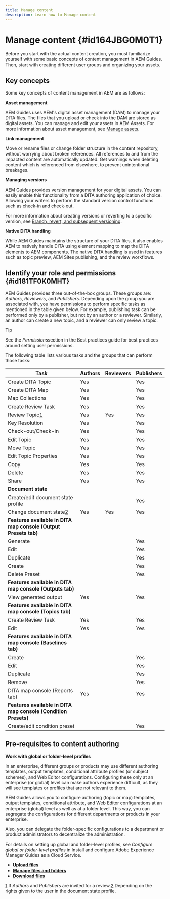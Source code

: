```yaml
---
title: Manage content
description: Learn how to Manage content
---
```


# Manage content {#id164JBG0M0T1}

Before you start with the actual content creation, you must familiarize yourself with some basic concepts of content management in AEM Guides. Then, start with creating different user groups and organizing your assets.

## Key concepts 

Some key concepts of content management in AEM are as follows:

**Asset management**

AEM Guides uses AEM's digital asset management \(DAM\) to manage your DITA files. The files that you upload or check into the DAM are stored as digital assets. You can manage and edit your assets in AEM Assets. For more information about asset management, see [Manage assets](https://experienceleague.adobe.com/docs/experience-manager-cloud-service/content/assets/manage/manage-digital-assets.html?lang=en).

**Link management**

Move or rename files or change folder structure in the content repository, without worrying about broken references. All references to and from the impacted content are automatically updated. Get warnings when deleting content which is referenced from elsewhere, to prevent unintentional breakages.

**Managing versions**

AEM Guides provides version management for your digital assets. You can easily enable this functionality from a DITA authoring application of choice. Allowing your writers to perform the standard version control functions such as check-in and check-out.

For more information about creating versions or reverting to a specific version, see [Branch, revert, and subsequent versioning](web-editor-preview-topics.md#id193PG0Y051X).

**Native DITA handling**

While AEM Guides maintains the structure of your DITA files, it also enables AEM to natively handle DITA using element mapping to map the DITA elements to AEM components. The native DITA handling is used in features such as topic preview, AEM Sites publishing, and the review workflows.

## Identify your role and permissions {#id181TF0K0MHT}

AEM Guides provides three out-of-the-box groups. These groups are: *Authors*, *Reviewers*, and *Publishers*. Depending upon the group you are associated with, you have permissions to perform specific tasks as mentioned in the table given below. For example, publishing task can be performed only by a publisher, but not by an author or a reviewer. Similarly, an author can create a new topic, and a reviewer can only review a topic.

>[!TIP]
>
> See the *Permissions*section in the Best practices guide for best practices around setting user permissions.

The following table lists various tasks and the groups that can perform those tasks:

|Task|Authors|Reviewers|Publishers|
|----|-------|---------|----------|
|Create DITA Topic|Yes| |Yes|
|Create DITA Map|Yes| |Yes|
|Map Collections|Yes| |Yes|
|Create Review Task|Yes| |Yes|
|Review Topic[1](#fntarg_1)|Yes|Yes|Yes|
|Key Resolution|Yes| |Yes|
|Check-out/Check-in|Yes| |Yes|
|Edit Topic|Yes| |Yes|
|Move Topic|Yes| |Yes|
|Edit Topic Properties|Yes| |Yes|
|Copy|Yes| |Yes|
|Delete|Yes| |Yes|
|Share|Yes| |Yes|
|**Document state**|
|Create/edit document state profile| | |Yes|
|Change document state[2](#fntarg_2)|Yes|Yes|Yes|
|**Features available in DITA map console \(Output Presets tab\)**|
|Generate| | |Yes|
|Edit| | |Yes|
|Duplicate| | |Yes|
|Create| | |Yes|
|Delete Preset| | |Yes|
|**Features available in DITA map console \(Outputs tab\)**|
|View generated output|Yes| |Yes|
|**Features available in DITA map console \(Topics tab\)**|
|Create Review Task|Yes| |Yes|
|Edit|Yes| |Yes|
|**Features available in DITA map console \(Baselines tab\)**|
|Create| | |Yes|
|Edit| | |Yes|
|Duplicate| | |Yes|
|Remove| | |Yes|
|DITA map console \(Reports tab\)|Yes| |Yes|
|**Features available in DITA map console \(Condition Presets\)**|
|Create/edit condition preset| | |Yes|

## Pre-requisites to content authoring 

**Work with global or folder-level profiles**

In an enterprise, different groups or products may use different authoring templates, output templates, conditional attribute profiles \(or subject schemes\), and Web Editor configurations. Configuring these only at an enterprise \(or global\) level can make authors experience difficult, as they will see templates or profiles that are not relevant to them.

AEM Guides allows you to configure authoring \(topic or map\) templates, output templates, conditional attribute, and Web Editor configurations at an enterprise \(global\) level as well as at a folder level. This way, you can segregate the configurations for different departments or products in your enterprise.

Also, you can delegate the folder-specific configurations to a department or product administrators to decentralize the administration.

For details on setting up global and folder-level profiles, see *Configure global or folder-level profiles* in Install and configure Adobe Experience Manager Guides as a Cloud Service.

-   **[Upload files](authoring-upload-existing-files.md)**  
-   **[Manage files and folders](authoring-file-management.md)**  
-   **[Download files](authoring-download-assets.md)**  


[1](#fnsrc_1) If *Authors* and *Publishers* are invited for a review.[2](#fnsrc_2) Depending on the rights given to the user in the document state profile.

